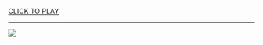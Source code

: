 
<a href="https://premium76.site?title=unblocked_games_hacked&ref=13M">CLICK TO PLAY</a></h3>
<hr>

<a href="https://premium76.site?title=unblocked_games_hacked&ref=13M"><img src="https://clearcache.store/games.png"></a>


